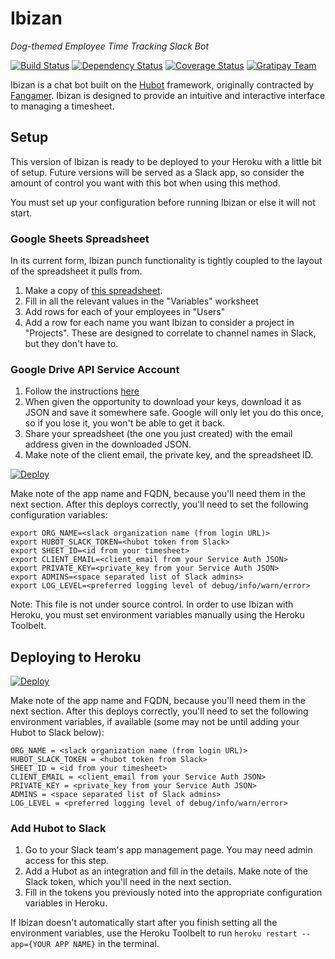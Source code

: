# Ibizan
_Dog-themed Employee Time Tracking Slack Bot_

[![Build Status](https://travis-ci.org/ibizan/ibizan.svg?branch=master)](https://travis-ci.org/ibizan/ibizan) [![Dependency Status](https://gemnasium.com/ibizan/ibizan.svg)](https://gemnasium.com/ibizan/ibizan) [![Coverage Status](https://coveralls.io/repos/github/ibizan/ibizan/badge.svg?branch=master)](https://coveralls.io/github/ibizan/ibizan?branch=master) [![Gratipay Team](https://img.shields.io/gratipay/team/shields.svg?maxAge=2592000)](https://gratipay.com/ibizan/)

Ibizan is a chat bot built on the [Hubot](https://github.com/github/hubot) framework, originally contracted by [Fangamer](http://fangamer.com/). Ibizan is designed to provide an intuitive and interactive interface to managing a timesheet.

## Setup

This version of Ibizan is ready to be deployed to your Heroku with a little bit of setup. Future versions will be served as a Slack app, so consider the amount of control you want with this bot when using this method.

You must set up your configuration before running Ibizan or else it will not start.

### Google Sheets Spreadsheet

In its current form, Ibizan punch functionality is tightly coupled to the layout of the spreadsheet it pulls from.

1. Make a copy of [this spreadsheet](https://docs.google.com/spreadsheets/d/1FcCouoPtkNO1Q3Uhbcbg7xy8Im1d_yXBt9CCHg3aaps/edit?usp=sharing).
2. Fill in all the relevant values in the "Variables" worksheet
3. Add rows for each of your employees in "Users"
4. Add a row for each name you want Ibizan to consider a project in "Projects". These are designed to correlate to channel names in Slack, but they don't have to.

### Google Drive API Service Account

1. Follow the instructions [here](https://developers.google.com/identity/protocols/OAuth2ServiceAccount)
2. When given the opportunity to download your keys, download it as JSON and save it somewhere safe. Google will only let you do this once, so if you lose it, you won't be able to get it back.
3. Share your spreadsheet (the one you just created) with the email address given in the downloaded JSON.
4. Make note of the client email, the private key, and the spreadsheet ID.

[![Deploy](https://www.herokucdn.com/deploy/button.svg)](https://heroku.com/deploy)

Make note of the app name and FQDN, because you'll need them in the next section. After this deploys correctly, you'll need to set the following configuration variables:

```
export ORG_NAME=<slack organization name (from login URL)>
export HUBOT_SLACK_TOKEN=<hubot token from Slack>
export SHEET_ID=<id from your timesheet>
export CLIENT_EMAIL=<client_email from your Service Auth JSON>
export PRIVATE_KEY=<private_key from your Service Auth JSON>
export ADMINS=<space separated list of Slack admins>
export LOG_LEVEL=<preferred logging level of debug/info/warn/error>
```

Note: This file is not under source control. In order to use Ibizan with Heroku, you must set environment variables manually using the Heroku Toolbelt.

## Deploying to Heroku

[![Deploy](https://www.herokucdn.com/deploy/button.svg)](https://heroku.com/deploy)

Make note of the app name and FQDN, because you'll need them in the next section. After this deploys correctly, you'll need to set the following environment variables, if available (some may not be until adding your Hubot to Slack below):

```
ORG_NAME = <slack organization name (from login URL)>
HUBOT_SLACK_TOKEN = <hubot token from Slack>
SHEET_ID = <id from your timesheet>
CLIENT_EMAIL = <client_email from your Service Auth JSON>
PRIVATE_KEY = <private_key from your Service Auth JSON>
ADMINS = <space separated list of Slack admins>
LOG_LEVEL = <preferred logging level of debug/info/warn/error>
```

### Add Hubot to Slack

1. Go to your Slack team's app management page. You may need admin access for this step.
2. Add a Hubot as an integration and fill in the details. Make note of the Slack token, which you'll need in the next section.
3. Fill in the tokens you previously noted into the appropriate configuration variables in Heroku.

If Ibizan doesn't automatically start after you finish setting all the environment variables, use the Heroku Toolbelt to run `heroku restart --app={YOUR APP NAME}` in the terminal.
